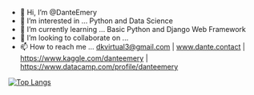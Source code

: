 - 👋 Hi, I’m @DanteEmery
- 👀 I’m interested in ... Python and Data Science
- 🌱 I’m currently learning ... Basic Python and Django Web Framework
- 💞️ I’m looking to collaborate on ... 
- 📫 How to reach me ... dkvirtual3@gmail.com | www.dante.contact | https://www.kaggle.com/danteemery | https://www.datacamp.com/profile/danteemery

<!---
DanteEmery/DanteEmery is a ✨ special ✨ repository because its `README.md` (this file) appears on your GitHub profile.
You can click the Preview link to take a look at your changes.
--->

[![Top Langs](https://github-readme-stats.vercel.app/api/top-langs/?username=danteemery&theme=calm&show_icons=true&langs_count=8&layout=compact)](https://github.com/anuraghazra/github-readme-stats)
